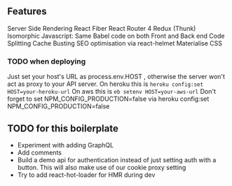 ## Features
Server Side Rendering
React Fiber
React Router 4
Redux (Thunk)
Isomorphic Javascript: Same Babel code on both Front and Back end
Code Splitting
Cache Busting
SEO optimisation via react-helmet
Materialise CSS

### TODO when deploying
Just set your host's URL as process.env.HOST , otherwise the server won't act as proxy to your API server.
On heroku this is `heroku config:set HOST=your-heroku-url`
On aws this is `eb setenv HOST=your-aws-url`
Don't forget to set NPM_CONFIG_PRODUCTION=false via heroku config:set NPM_CONFIG_PRODUCTION=false


## TODO for this boilerplate
* Experiment with adding GraphQL
* Add comments
* Build a demo api for authentication instead of just setting auth with a button. This will also make use of our cookie proxy setting
* Try to add react-hot-loader for HMR during dev
